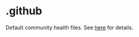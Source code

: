 # .github

Default community health files. See [here](https://docs.github.com/en/communities/setting-up-your-project-for-healthy-contributions/creating-a-default-community-health-file) for details.
